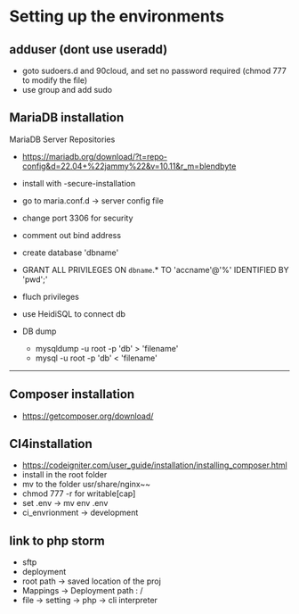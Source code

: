 # Setting up the environments

## adduser (dont use useradd)
- goto sudoers.d and 90cloud, and set no password required (chmod 777 to modify the file)
- use group and add sudo

## MariaDB installation

MariaDB Server Repositories
- https://mariadb.org/download/?t=repo-config&d=22.04+%22jammy%22&v=10.11&r_m=blendbyte
- install with -secure-installation
- go to maria.conf.d -> server config file
- change port 3306 for security
- comment out bind address
- create database 'dbname'
- GRANT ALL PRIVILEGES ON `dbname`.* TO 'accname'@'%' IDENTIFIED BY 'pwd';'
- fluch privileges
- use HeidiSQL to connect db

- DB dump 
  - mysqldump -u root -p 'db' > 'filename'
  - mysql -u root -p 'db' < 'filename'

-----

## Composer installation
- https://getcomposer.org/download/

## CI4installation
- https://codeigniter.com/user_guide/installation/installing_composer.html
- install in the root folder
- mv to the folder usr/share/nginx~~
- chmod 777 -r for writable[cap]
- set .env -> mv env .env
- ci_envrionment -> development


## link to php storm
- sftp
- deployment
- root path -> saved location of the proj
- Mappings → Deployment path : / 
- file -> setting -> php -> cli interpreter


